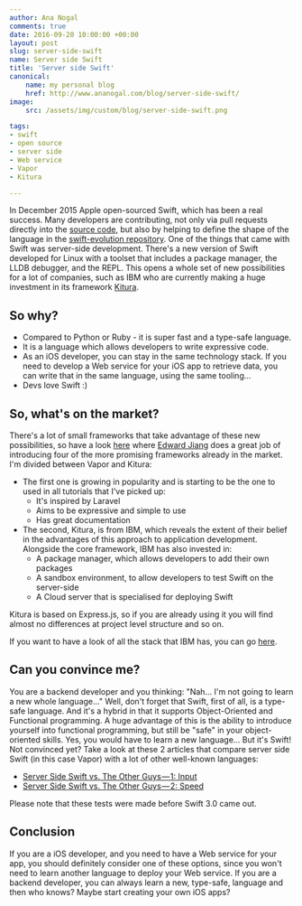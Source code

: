 ```yaml
---
author: Ana Nogal
comments: true
date: 2016-09-20 10:00:00 +00:00
layout: post
slug: server-side-swift
name: Server side Swift
title: 'Server side Swift'
canonical:
    name: my personal blog
    href: http://www.ananogal.com/blog/server-side-swift/
image:
    src: /assets/img/custom/blog/server-side-swift.png

tags:
- swift
- open source
- server side
- Web service
- Vapor
- Kitura

---
```


In December 2015 Apple open-sourced Swift, which has been a real success. Many developers are contributing, not only via pull requests directly into the [source code](https://github.com/apple/swift), but also by helping to define the shape of the language in the [swift-evolution repository](https://github.com/apple/swift-evolution/tree/master/proposals).
One of the things that came with Swift was server-side development. There's a new version of Swift developed for Linux with a toolset that includes a package manager, the LLDB debugger, and the REPL. This opens a whole set of new possibilities for a lot of companies, such as IBM who are currently making a huge investment in its framework [Kitura](https://github.com/IBM-Swift/Kitura).

## So why?

- Compared to Python or Ruby - it is super fast and a type-safe language.
- It is a language which allows developers to write expressive code.
- As an iOS developer, you can stay in the same technology stack. If you need to develop a Web service for your iOS app to retrieve data, you can write that in the same language, using the same tooling...
- Devs love Swift :)

## So, what's on the market?

There's a lot of small frameworks that take advantage of these new possibilities, so have a look [here](https://stormpath.com/blog/swift-on-the-server-today) where [Edward Jiang](https://twitter.com/edwardstarcraft) does a great job of introducing four of the more promising frameworks already in the market. I'm divided between Vapor and Kitura:

- The first one is growing in popularity and is starting to be the one to used in all tutorials that I've picked up:
    - It's inspired by Laravel
    - Aims to be expressive and simple to use
    - Has great documentation
- The second, Kitura, is from IBM, which reveals the extent of their belief in the advantages of this approach to application development. Alongside the core framework, IBM has also invested in:
    - A package manager, which allows developers to add their own packages
    - A sandbox environment, to allow developers to test Swift on the server-side
    - A Cloud server that is specialised for deploying Swift

Kitura is based on Express.js, so if you are already using it you will find almost no differences at project level structure and so on.

If you want to have a look of all the stack that IBM has, you can go [here](https://developer.ibm.com/swift/).

## Can you convince me?

You are a backend developer and you thinking: "Nah... I'm not going to learn a new whole language..."
Well, don't forget that Swift, first of all, is a type-safe language. And it's a hybrid in that it supports Object-Oriented and Functional programming. A huge advantage of this is the ability to introduce yourself into functional programming, but still be "safe" in your object-oriented skills.
Yes, you would have to learn a new language... But it's Swift!
Not convinced yet? Take a look at these 2 articles that compare server side Swift (in this case Vapor) with a lot of other well-known languages:

- [Server Side Swift vs. The Other Guys — 1: Input](https://medium.com/@qutheory/server-side-swift-vs-the-other-guys-1-input-ec48d7be37b7#.pjqw1mint)  
- [Server Side Swift vs. The Other Guys — 2: Speed](https://medium.com/@qutheory/server-side-swift-vs-the-other-guys-2-speed-ca65b2f79505#.iiykwonuy)

Please note that these tests were made before Swift 3.0 came out.

## Conclusion

If you are a iOS developer, and you need to have a Web service for your app, you should definitely consider one of these options, since you won't need to learn another language to deploy your Web service. If you are a backend developer, you can always learn a new, type-safe, language and then who knows? Maybe start creating your own iOS apps?
